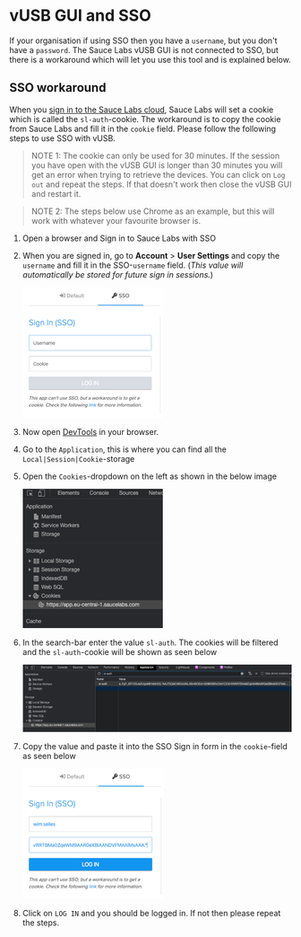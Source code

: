 # vUSB GUI and SSO
If your organisation if using SSO then you have a `username`, but you don't have a `password`. The Sauce Labs vUSB GUI
is not connected to SSO, but there is a workaround which will let you use this tool and is explained below.

## SSO workaround
When you [sign in to the Sauce Labs cloud](https://accounts.saucelabs.com), Sauce Labs will set a cookie which is called 
the `sl-auth`-cookie. The workaround is to copy the cookie from Sauce Labs and fill it in the `cookie` field. 
Please follow the following steps to use SSO with vUSB. 

> NOTE 1: The cookie can only be used for 30 minutes. If the session you have open with the vUSB GUI is longer than 30 
> minutes you will get an error when trying to retrieve the devices. You can click on `Log out` and repeat the steps.
> If that doesn't work then close the vUSB GUI and restart it.

> NOTE 2: The steps below use Chrome as an example, but this will work with whatever your favourite browser is.

1. Open a browser and Sign in to Sauce Labs with SSO
1. When you are signed in, go to **Account** > **User Settings** and copy the `username` and fill it in the 
   SSO-`username` field. (*This value will automatically be stored for future sign in sessions.*)

   ![SSO Username field](assets/sso-username.png)

1. Now open [DevTools](https://developers.google.com/web/tools/chrome-devtools/open) in your browser.
1. Go to the `Application`, this is where you can find all the `Local|Session|Cookie`-storage
1. Open the `Cookies`-dropdown on the left as shown in the below image
   
   ![Cookies dropdown](assets/application-storage.png) 

1. In the search-bar enter the value `sl-auth`. The cookies will be filtered and the `sl-auth`-cookie will be shown as 
   seen below

   ![Search Cookie](assets/search-cookie.png) 

1. Copy the value and paste it into the SSO Sign in form in the `cookie`-field as seen below

   ![SSO cookie field](assets/sso-cookie.png) 

1. Click on `LOG IN` and you should be logged in. If not  then please repeat the steps.
